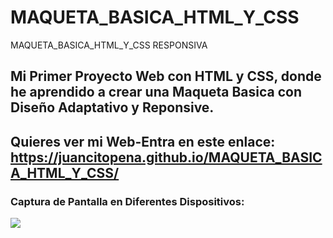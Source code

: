 # MAQUETA_BASICA_HTML_Y_CSS
MAQUETA_BASICA_HTML_Y_CSS RESPONSIVA
## Mi Primer Proyecto Web con HTML y CSS, donde he aprendido a crear una Maqueta Basica con Diseño Adaptativo y Reponsive.

## Quieres ver mi Web-Entra en este enlace: https://juancitopena.github.io/MAQUETA_BASICA_HTML_Y_CSS/

### Captura de Pantalla en Diferentes Dispositivos:

![](imagenes/miweb.png)
